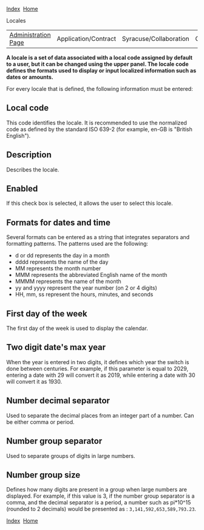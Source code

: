 [Index](index.html)  [Home](getting-started_home.html)

Locales

|  |  |  |  |  |  |  |
| --- | --- | --- | --- | --- | --- | --- |
| [Administration Page](workbench-reference_launching-url.html#native) | Application/Contract | Syracuse/Collaboration | Class | *localePreferences* | Representation | *localePreference* |

**A locale is a set of data associated with a local code assigned by default to a user, but it can be changed using the upper panel. The locale code defines the formats used to display or input localized information such as dates or amounts.**

For every locale that is defined, the following information must be entered:

## Local code

This code identifies the locale. It is recommended to use the normalized code as defined by the standard ISO 639-2 (for example, en-GB is "British English").

## Description

Describes the locale.

## Enabled

If this check box is selected, it allows the user to select this locale.

## Formats for dates and time

Several formats can be entered as a string that integrates separators and formatting patterns. The patterns used are the following:

* d or dd represents the day in a month
* dddd represents the name of the day
* MM represents the month number
* MMM represents the abbreviated English name of the month
* MMMM represents the name of the month
* yy and yyyy represent the year number (on 2 or 4 digits)
* HH, mm, ss represent the hours, minutes, and seconds

## First day of the week

The first day of the week is used to display the calendar.

## Two digit date's max year

When the year is entered in two digits, it defines which year the switch is done between centuries. For example, if this parameter is equal to 2029, entering a date with 29 will convert it as 2019, while entering a date with 30 will convert it as 1930.

## Number decimal separator

Used to separate the decimal places from an integer part of a number. Can be either comma or period.

## Number group separator

Used to separate groups of digits in large numbers.

## Number group size

Defines how many digits are present in a group when large numbers are displayed. For example, if this value is 3, if the number group separator is a comma, and the decimal separator is a period, a number such as pi\*10^15 (rounded to 2 decimals) would be presented as : `3,141,592,653,589,793.23`.

  

[Index](index.html)  [Home](getting-started_home.html)